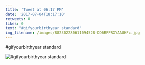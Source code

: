 ```yaml
---
title: 'Tweet at 06:17 PM'
date: '2017-07-04T18:17:10'
retweets: 0
likes: 0
text: "#gifyourbirthyear standard"
img_filename: /images/882302280611094528-DD6RPPRXYAAUHFc.jpg
---
```

#gifyourbirthyear standard

![#gifyourbirthyear standard](/images/882302280611094528-DD6RPPRXYAAUHFc.jpg "#gifyourbirthyear standard")